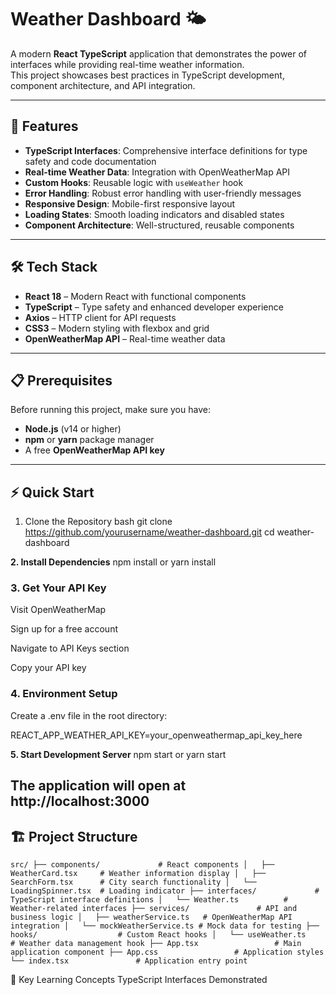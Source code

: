 # Weather Dashboard 🌤️

A modern **React TypeScript** application that demonstrates the power of interfaces while providing real-time weather information.  
This project showcases best practices in TypeScript development, component architecture, and API integration.

---

## 🚀 Features

- **TypeScript Interfaces**: Comprehensive interface definitions for type safety and code documentation  
- **Real-time Weather Data**: Integration with OpenWeatherMap API  
- **Custom Hooks**: Reusable logic with `useWeather` hook  
- **Error Handling**: Robust error handling with user-friendly messages  
- **Responsive Design**: Mobile-first responsive layout  
- **Loading States**: Smooth loading indicators and disabled states  
- **Component Architecture**: Well-structured, reusable components  

---

## 🛠️ Tech Stack

- **React 18** – Modern React with functional components  
- **TypeScript** – Type safety and enhanced developer experience  
- **Axios** – HTTP client for API requests  
- **CSS3** – Modern styling with flexbox and grid  
- **OpenWeatherMap API** – Real-time weather data  

---

## 📋 Prerequisites

Before running this project, make sure you have:

- **Node.js** (v14 or higher)  
- **npm** or **yarn** package manager  
- A free **OpenWeatherMap API key**

---

## ⚡ Quick Start

1. Clone the Repository
bash
git clone https://github.com/yourusername/weather-dashboard.git
cd weather-dashboard

**2. Install Dependencies**
npm install
or
yarn install 

### **3. Get Your API Key**

Visit OpenWeatherMap

Sign up for a free account

Navigate to API Keys section

Copy your API key

### **4. Environment Setup**

Create a .env file in the root directory:

REACT_APP_WEATHER_API_KEY=your_openweathermap_api_key_here

**5. Start Development Server**
npm start
 or
yarn start


 The application will open at http://localhost:3000
---
## 🏗️ Project Structure
``src/
├── components/             # React components
│   ├── WeatherCard.tsx     # Weather information display
│   ├── SearchForm.tsx      # City search functionality
│   └── LoadingSpinner.tsx  # Loading indicator
├── interfaces/             # TypeScript interface definitions
│   └── Weather.ts          # Weather-related interfaces
├── services/               # API and business logic
│   ├── weatherService.ts   # OpenWeatherMap API integration
│   └── mockWeatherService.ts # Mock data for testing
├── hooks/                  # Custom React hooks
│   └── useWeather.ts       # Weather data management hook
├── App.tsx                 # Main application component
├── App.css                 # Application styles
└── index.tsx               # Application entry point``

🔧 Key Learning Concepts
TypeScript Interfaces Demonstrated

